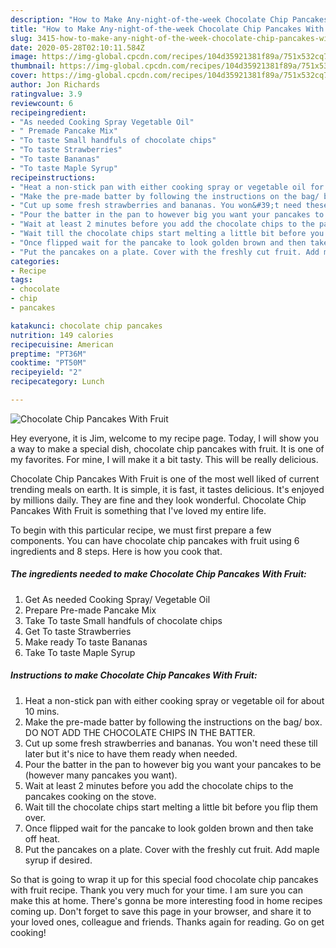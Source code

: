 ```yaml
---
description: "How to Make Any-night-of-the-week Chocolate Chip Pancakes With Fruit"
title: "How to Make Any-night-of-the-week Chocolate Chip Pancakes With Fruit"
slug: 3415-how-to-make-any-night-of-the-week-chocolate-chip-pancakes-with-fruit
date: 2020-05-28T02:10:11.584Z
image: https://img-global.cpcdn.com/recipes/104d35921381f89a/751x532cq70/chocolate-chip-pancakes-with-fruit-recipe-main-photo.jpg
thumbnail: https://img-global.cpcdn.com/recipes/104d35921381f89a/751x532cq70/chocolate-chip-pancakes-with-fruit-recipe-main-photo.jpg
cover: https://img-global.cpcdn.com/recipes/104d35921381f89a/751x532cq70/chocolate-chip-pancakes-with-fruit-recipe-main-photo.jpg
author: Jon Richards
ratingvalue: 3.9
reviewcount: 6
recipeingredient:
- "As needed Cooking Spray Vegetable Oil"
- " Premade Pancake Mix"
- "To taste Small handfuls of chocolate chips"
- "To taste Strawberries"
- "To taste Bananas"
- "To taste Maple Syrup"
recipeinstructions:
- "Heat a non-stick pan with either cooking spray or vegetable oil for about 10 mins."
- "Make the pre-made batter by following the instructions on the bag/ box. DO NOT ADD THE CHOCOLATE CHIPS IN THE BATTER."
- "Cut up some fresh strawberries and bananas. You won&#39;t need these till later but it&#39;s nice to have them ready when needed."
- "Pour the batter in the pan to however big you want your pancakes to be (however many pancakes you want)."
- "Wait at least 2 minutes before you add the chocolate chips to the pancakes cooking on the stove."
- "Wait till the chocolate chips start melting a little bit before you flip them over."
- "Once flipped wait for the pancake to look golden brown and then take off heat."
- "Put the pancakes on a plate. Cover with the freshly cut fruit. Add maple syrup if desired."
categories:
- Recipe
tags:
- chocolate
- chip
- pancakes

katakunci: chocolate chip pancakes 
nutrition: 149 calories
recipecuisine: American
preptime: "PT36M"
cooktime: "PT50M"
recipeyield: "2"
recipecategory: Lunch

---
```



![Chocolate Chip Pancakes With Fruit](https://img-global.cpcdn.com/recipes/104d35921381f89a/751x532cq70/chocolate-chip-pancakes-with-fruit-recipe-main-photo.jpg)

Hey everyone, it is Jim, welcome to my recipe page. Today, I will show you a way to make a special dish, chocolate chip pancakes with fruit. It is one of my favorites. For mine, I will make it a bit tasty. This will be really delicious.



Chocolate Chip Pancakes With Fruit is one of the most well liked of current trending meals on earth. It is simple, it is fast, it tastes delicious. It's enjoyed by millions daily. They are fine and they look wonderful. Chocolate Chip Pancakes With Fruit is something that I've loved my entire life.


To begin with this particular recipe, we must first prepare a few components. You can have chocolate chip pancakes with fruit using 6 ingredients and 8 steps. Here is how you cook that.

<!--inarticleads1-->

##### The ingredients needed to make Chocolate Chip Pancakes With Fruit:

1. Get As needed Cooking Spray/ Vegetable Oil
1. Prepare  Pre-made Pancake Mix
1. Take To taste Small handfuls of chocolate chips
1. Get To taste Strawberries
1. Make ready To taste Bananas
1. Take To taste Maple Syrup




<!--inarticleads2-->

##### Instructions to make Chocolate Chip Pancakes With Fruit:

1. Heat a non-stick pan with either cooking spray or vegetable oil for about 10 mins.
1. Make the pre-made batter by following the instructions on the bag/ box. DO NOT ADD THE CHOCOLATE CHIPS IN THE BATTER.
1. Cut up some fresh strawberries and bananas. You won&#39;t need these till later but it&#39;s nice to have them ready when needed.
1. Pour the batter in the pan to however big you want your pancakes to be (however many pancakes you want).
1. Wait at least 2 minutes before you add the chocolate chips to the pancakes cooking on the stove.
1. Wait till the chocolate chips start melting a little bit before you flip them over.
1. Once flipped wait for the pancake to look golden brown and then take off heat.
1. Put the pancakes on a plate. Cover with the freshly cut fruit. Add maple syrup if desired.




So that is going to wrap it up for this special food chocolate chip pancakes with fruit recipe. Thank you very much for your time. I am sure you can make this at home. There's gonna be more interesting food in home recipes coming up. Don't forget to save this page in your browser, and share it to your loved ones, colleague and friends. Thanks again for reading. Go on get cooking!
